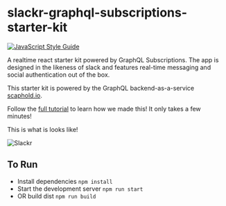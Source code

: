 # slackr-graphql-subscriptions-starter-kit

[![JavaScript Style Guide](https://cdn.rawgit.com/feross/standard/master/badge.svg)](https://github.com/feross/standard)

A realtime react starter kit powered by GraphQL Subscriptions. The app is designed in the likeness of slack and features real-time messaging and social authentication out of the box.

This starter kit is powered by the GraphQL backend-as-a-service [scaphold.io](https://scaphold.io).

Follow the [full tutorial](https://scaphold.io/community/blog/build-realtime-apps-with-subs/) to learn how we made this! It only takes a few minutes!

This is what is looks like!

![Slackr](https://assets.scaphold.io/tutorials/slackr/slackr.gif "Slackr")

## To Run

- Install dependencies `npm install`
- Start the development server `npm run start`
- OR build dist `npm run build`
